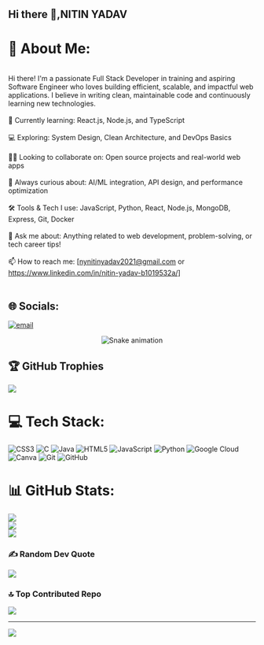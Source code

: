 ## Hi there 👋,NITIN YADAV

# 💫 About Me:
<br>Hi there! I'm a passionate Full Stack Developer in training and aspiring Software Engineer who loves building efficient, scalable, and impactful web applications. I believe in writing clean, maintainable code and continuously learning new technologies.<br><br>🌱 Currently learning: React.js, Node.js, and TypeScript<br><br>💻 Exploring: System Design, Clean Architecture, and DevOps Basics<br><br>👯‍♂️ Looking to collaborate on: Open source projects and real-world web apps<br><br>🧠 Always curious about: AI/ML integration, API design, and performance optimization<br><br>🛠️ Tools & Tech I use: JavaScript, Python, React, Node.js, MongoDB, Express, Git, Docker<br><br>💬 Ask me about: Anything related to web development, problem-solving, or tech career tips!<br><br>📫 How to reach me: [nynitinyadav2021@gmail.com or https://www.linkedin.com/in/nitin-yadav-b1019532a/]<br><br>


## 🌐 Socials:
[![email](https://img.shields.io/badge/Email-D14836?logo=gmail&logoColor=white)](mailto:nynitinyadav2021@gmail.com) 

<!-- Snake Game Repo View -->

<div align="center">
  <img src="https://profile-readme-generator.com/assets/snake.svg" alt="Snake animation" />
</div>


## 🏆 GitHub Trophies
![](https://github-profile-trophy.vercel.app/?username=nitin-yadav39&theme=radical&no-frame=false&no-bg=true&margin-w=4)

# 💻 Tech Stack:
![CSS3](https://img.shields.io/badge/css3-%231572B6.svg?style=for-the-badge&logo=css3&logoColor=white) ![C](https://img.shields.io/badge/c-%2300599C.svg?style=for-the-badge&logo=c&logoColor=white) ![Java](https://img.shields.io/badge/java-%23ED8B00.svg?style=for-the-badge&logo=openjdk&logoColor=white) ![HTML5](https://img.shields.io/badge/html5-%23E34F26.svg?style=for-the-badge&logo=html5&logoColor=white) ![JavaScript](https://img.shields.io/badge/javascript-%23323330.svg?style=for-the-badge&logo=javascript&logoColor=%23F7DF1E) ![Python](https://img.shields.io/badge/python-3670A0?style=for-the-badge&logo=python&logoColor=ffdd54) ![Google Cloud](https://img.shields.io/badge/GoogleCloud-%234285F4.svg?style=for-the-badge&logo=google-cloud&logoColor=white) ![Canva](https://img.shields.io/badge/Canva-%2300C4CC.svg?style=for-the-badge&logo=Canva&logoColor=white) ![Git](https://img.shields.io/badge/git-%23F05033.svg?style=for-the-badge&logo=git&logoColor=white) ![GitHub](https://img.shields.io/badge/github-%23121011.svg?style=for-the-badge&logo=github&logoColor=white)
# 📊 GitHub Stats:
![](https://github-readme-stats.vercel.app/api?username=nitin-yadav39&theme=shadow_red&hide_border=false&include_all_commits=true&count_private=false)<br/>
![](https://nirzak-streak-stats.vercel.app/?user=nitin-yadav39&theme=shadow_red&hide_border=false)<br/>
![](https://github-readme-stats.vercel.app/api/top-langs/?username=nitin-yadav39&theme=shadow_red&hide_border=false&include_all_commits=true&count_private=false&layout=compact)



### ✍️ Random Dev Quote
![](https://quotes-github-readme.vercel.app/api?type=horizontal&theme=radical)

### 🔝 Top Contributed Repo
![](https://github-contributor-stats.vercel.app/api?username=nitin-yadav39&limit=5&theme=radical&combine_all_yearly_contributions=true)

---
[![](https://visitcount.itsvg.in/api?id=nitin-yadav39&icon=0&color=0)](https://visitcount.itsvg.in)

<!-- Proudly created with GPRM ( https://gprm.itsvg.in ) -->
